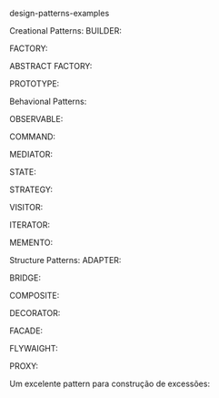 design-patterns-examples


Creational Patterns:
  BUILDER:

  FACTORY:

  ABSTRACT FACTORY:

  PROTOTYPE:

Behavional Patterns:

  OBSERVABLE: 
  
  COMMAND:
  
  MEDIATOR:
  
  STATE:
  
  STRATEGY:
  
  VISITOR:
  
  ITERATOR:
  
  MEMENTO:
  
Structure Patterns:
  ADAPTER:
  
  BRIDGE:
  
  COMPOSITE:
  
  DECORATOR:
  
  FACADE:
  
  FLYWAIGHT:
  
  PROXY:
  
Um excelente pattern para construção de excessões:
